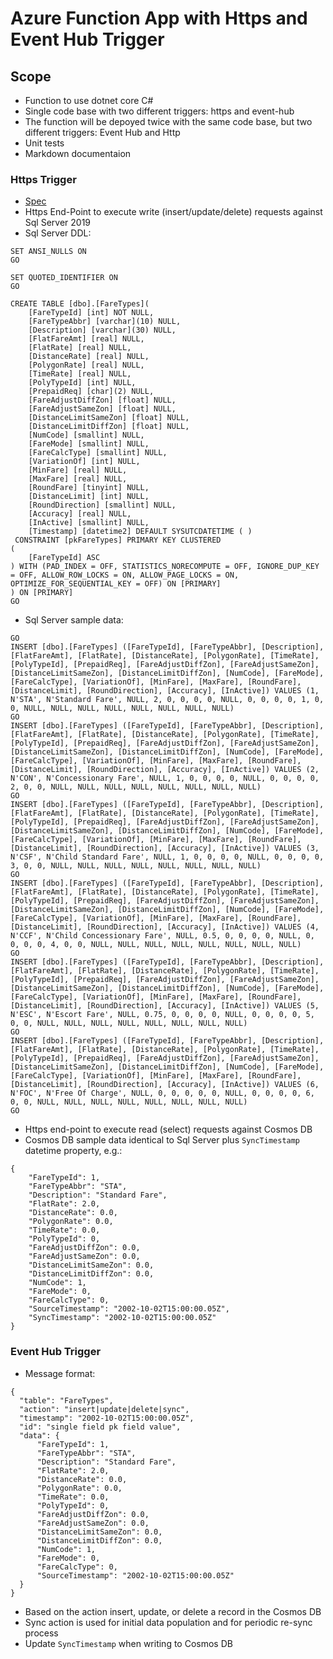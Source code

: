 # Azure Function App with Https and Event Hub Trigger

## Scope

* Function to use dotnet core C#
* Single code base with two different triggers: https and event-hub
* The function will be depoyed twice with the same code base, but two different triggers: Event Hub and Http
* Unit tests
* Markdown documentaion

### Https Trigger

* [Spec](https://app.swaggerhub.com/apis/vkhazin/trgos-faretypes/1.0.0)
* Https End-Point to execute write (insert/update/delete) requests against Sql Server 2019
* Sql Server DDL:
```
SET ANSI_NULLS ON
GO

SET QUOTED_IDENTIFIER ON
GO

CREATE TABLE [dbo].[FareTypes](
	[FareTypeId] [int] NOT NULL,
	[FareTypeAbbr] [varchar](10) NULL,
	[Description] [varchar](30) NULL,
	[FlatFareAmt] [real] NULL,
	[FlatRate] [real] NULL,
	[DistanceRate] [real] NULL,
	[PolygonRate] [real] NULL,
	[TimeRate] [real] NULL,
	[PolyTypeId] [int] NULL,
	[PrepaidReq] [char](2) NULL,
	[FareAdjustDiffZon] [float] NULL,
	[FareAdjustSameZon] [float] NULL,
	[DistanceLimitSameZon] [float] NULL,
	[DistanceLimitDiffZon] [float] NULL,
	[NumCode] [smallint] NULL,
	[FareMode] [smallint] NULL,
	[FareCalcType] [smallint] NULL,
	[VariationOf] [int] NULL,
	[MinFare] [real] NULL,
	[MaxFare] [real] NULL,
	[RoundFare] [tinyint] NULL,
	[DistanceLimit] [int] NULL,
	[RoundDirection] [smallint] NULL,
	[Accuracy] [real] NULL,
	[InActive] [smallint] NULL,
	[Timestamp] [datetime2] DEFAULT SYSUTCDATETIME ( )
 CONSTRAINT [pkFareTypes] PRIMARY KEY CLUSTERED 
(
	[FareTypeId] ASC
) WITH (PAD_INDEX = OFF, STATISTICS_NORECOMPUTE = OFF, IGNORE_DUP_KEY = OFF, ALLOW_ROW_LOCKS = ON, ALLOW_PAGE_LOCKS = ON, OPTIMIZE_FOR_SEQUENTIAL_KEY = OFF) ON [PRIMARY]
) ON [PRIMARY]
GO
```
* Sql Server sample data:
```
GO
INSERT [dbo].[FareTypes] ([FareTypeId], [FareTypeAbbr], [Description], [FlatFareAmt], [FlatRate], [DistanceRate], [PolygonRate], [TimeRate], [PolyTypeId], [PrepaidReq], [FareAdjustDiffZon], [FareAdjustSameZon], [DistanceLimitSameZon], [DistanceLimitDiffZon], [NumCode], [FareMode], [FareCalcType], [VariationOf], [MinFare], [MaxFare], [RoundFare], [DistanceLimit], [RoundDirection], [Accuracy], [InActive]) VALUES (1, N'STA', N'Standard Fare', NULL, 2, 0, 0, 0, 0, NULL, 0, 0, 0, 0, 1, 0, 0, NULL, NULL, NULL, NULL, NULL, NULL, NULL, NULL)
GO
INSERT [dbo].[FareTypes] ([FareTypeId], [FareTypeAbbr], [Description], [FlatFareAmt], [FlatRate], [DistanceRate], [PolygonRate], [TimeRate], [PolyTypeId], [PrepaidReq], [FareAdjustDiffZon], [FareAdjustSameZon], [DistanceLimitSameZon], [DistanceLimitDiffZon], [NumCode], [FareMode], [FareCalcType], [VariationOf], [MinFare], [MaxFare], [RoundFare], [DistanceLimit], [RoundDirection], [Accuracy], [InActive]) VALUES (2, N'CON', N'Concessionary Fare', NULL, 1, 0, 0, 0, 0, NULL, 0, 0, 0, 0, 2, 0, 0, NULL, NULL, NULL, NULL, NULL, NULL, NULL, NULL)
GO
INSERT [dbo].[FareTypes] ([FareTypeId], [FareTypeAbbr], [Description], [FlatFareAmt], [FlatRate], [DistanceRate], [PolygonRate], [TimeRate], [PolyTypeId], [PrepaidReq], [FareAdjustDiffZon], [FareAdjustSameZon], [DistanceLimitSameZon], [DistanceLimitDiffZon], [NumCode], [FareMode], [FareCalcType], [VariationOf], [MinFare], [MaxFare], [RoundFare], [DistanceLimit], [RoundDirection], [Accuracy], [InActive]) VALUES (3, N'CSF', N'Child Standard Fare', NULL, 1, 0, 0, 0, 0, NULL, 0, 0, 0, 0, 3, 0, 0, NULL, NULL, NULL, NULL, NULL, NULL, NULL, NULL)
GO
INSERT [dbo].[FareTypes] ([FareTypeId], [FareTypeAbbr], [Description], [FlatFareAmt], [FlatRate], [DistanceRate], [PolygonRate], [TimeRate], [PolyTypeId], [PrepaidReq], [FareAdjustDiffZon], [FareAdjustSameZon], [DistanceLimitSameZon], [DistanceLimitDiffZon], [NumCode], [FareMode], [FareCalcType], [VariationOf], [MinFare], [MaxFare], [RoundFare], [DistanceLimit], [RoundDirection], [Accuracy], [InActive]) VALUES (4, N'CCF', N'Child Concessionary Fare', NULL, 0.5, 0, 0, 0, 0, NULL, 0, 0, 0, 0, 4, 0, 0, NULL, NULL, NULL, NULL, NULL, NULL, NULL, NULL)
GO
INSERT [dbo].[FareTypes] ([FareTypeId], [FareTypeAbbr], [Description], [FlatFareAmt], [FlatRate], [DistanceRate], [PolygonRate], [TimeRate], [PolyTypeId], [PrepaidReq], [FareAdjustDiffZon], [FareAdjustSameZon], [DistanceLimitSameZon], [DistanceLimitDiffZon], [NumCode], [FareMode], [FareCalcType], [VariationOf], [MinFare], [MaxFare], [RoundFare], [DistanceLimit], [RoundDirection], [Accuracy], [InActive]) VALUES (5, N'ESC', N'Escort Fare', NULL, 0.75, 0, 0, 0, 0, NULL, 0, 0, 0, 0, 5, 0, 0, NULL, NULL, NULL, NULL, NULL, NULL, NULL, NULL)
GO
INSERT [dbo].[FareTypes] ([FareTypeId], [FareTypeAbbr], [Description], [FlatFareAmt], [FlatRate], [DistanceRate], [PolygonRate], [TimeRate], [PolyTypeId], [PrepaidReq], [FareAdjustDiffZon], [FareAdjustSameZon], [DistanceLimitSameZon], [DistanceLimitDiffZon], [NumCode], [FareMode], [FareCalcType], [VariationOf], [MinFare], [MaxFare], [RoundFare], [DistanceLimit], [RoundDirection], [Accuracy], [InActive]) VALUES (6, N'FOC', N'Free Of Charge', NULL, 0, 0, 0, 0, 0, NULL, 0, 0, 0, 0, 6, 0, 0, NULL, NULL, NULL, NULL, NULL, NULL, NULL, NULL)
GO
```
* Https end-point to execute read (select) requests against Cosmos DB
* Cosmos DB sample data identical to Sql Server plus `SyncTimestamp` datetime property, e.g.:
```
{
	"FareTypeId": 1,
	"FareTypeAbbr": "STA",
	"Description": "Standard Fare",
	"FlatRate": 2.0,
	"DistanceRate": 0.0,
	"PolygonRate": 0.0,
	"TimeRate": 0.0,
	"PolyTypeId": 0,
	"FareAdjustDiffZon": 0.0,
	"FareAdjustSameZon": 0.0,
	"DistanceLimitSameZon": 0.0,
	"DistanceLimitDiffZon": 0.0,
	"NumCode": 1,
	"FareMode": 0,
	"FareCalcType": 0,
	"SourceTimestamp": "2002-10-02T15:00:00.05Z",
	"SyncTimestamp": "2002-10-02T15:00:00.05Z"
}
```

### Event Hub Trigger

* Message format:
```
{
  "table": "FareTypes",
  "action": "insert|update|delete|sync",
  "timestamp": "2002-10-02T15:00:00.05Z",
  "id": "single field pk field value",
  "data": {
	  "FareTypeId": 1,
	  "FareTypeAbbr": "STA",
	  "Description": "Standard Fare",
	  "FlatRate": 2.0,
	  "DistanceRate": 0.0,
	  "PolygonRate": 0.0,
	  "TimeRate": 0.0,
	  "PolyTypeId": 0,
	  "FareAdjustDiffZon": 0.0,
	  "FareAdjustSameZon": 0.0,
	  "DistanceLimitSameZon": 0.0,
	  "DistanceLimitDiffZon": 0.0,
	  "NumCode": 1,
	  "FareMode": 0,
	  "FareCalcType": 0,
	  "SourceTimestamp": "2002-10-02T15:00:00.05Z"
  }
}
```
* Based on the action insert, update, or delete a record in the Cosmos DB
* Sync action is used for initial data population and for periodic re-sync process
* Update `SyncTimestamp` when writing to Cosmos DB

